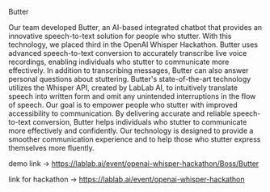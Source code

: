 Butter 

Our team developed Butter, an AI-based integrated chatbot that provides an innovative speech-to-text solution for people who stutter. With this technology, we placed third in the OpenAI Whisper Hackathon. Butter uses advanced speech-to-text conversion to accurately transcribe live voice recordings, enabling individuals who stutter to communicate more effectively. In addition to transcribing messages, Butter can also answer personal questions about stuttering.
Butter's state-of-the-art technology utilizes the Whisper API, created by LabLab AI, to intuitively translate speech into written form and omit any unintended interruptions in the flow of speech. Our goal is to empower people who stutter with improved accessibility to communication.
By delivering accurate and reliable speech-to-text conversion, Butter helps individuals who stutter to communicate more effectively and confidently. Our technology is designed to provide a smoother communication experience and to help those who stutter express themselves more fluently.

demo link -> https://lablab.ai/event/openai-whisper-hackathon/Boss/Butter

link for hackathon -> https://lablab.ai/event/openai-whisper-hackathon 
